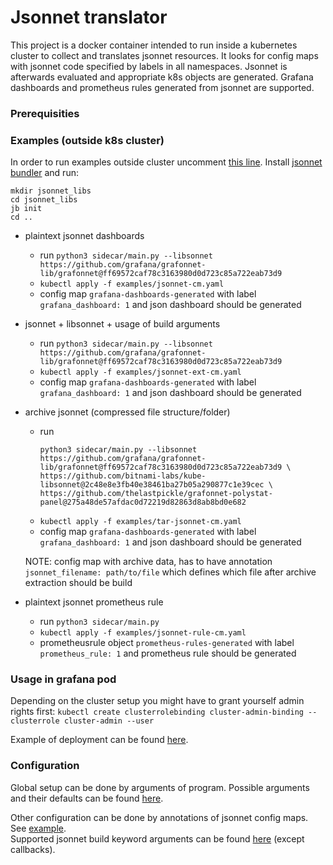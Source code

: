 # Jsonnet translator

This project is a docker container intended to run inside a kubernetes cluster to collect and translates jsonnet resources.
It looks for config maps with jsonnet code specified by labels in all namespaces. Jsonnet is afterwards evaluated and 
appropriate k8s objects are generated. Grafana dashboards and prometheus rules generated from jsonnet are supported.

### Prerequisities

 

### Examples (outside k8s cluster)

In order to run examples outside cluster uncomment [this line](translator/main/#L544).
Install [jsonnet bundler](https://github.com/jsonnet-bundler/jsonnet-bundler) and run:
  ```
  mkdir jsonnet_libs
  cd jsonnet_libs
  jb init
  cd ..
  ```

 - plaintext jsonnet dashboards
    - run `python3 sidecar/main.py --libsonnet https://github.com/grafana/grafonnet-lib/grafonnet@ff69572caf78c3163980d0d723c85a722eab73d9` 
    - `kubectl apply -f examples/jsonnet-cm.yaml`
    - config map `grafana-dashboards-generated` with label `grafana_dashboard: 1` and json dashboard should be generated
    
 - jsonnet + libsonnet + usage of build arguments
    - run `python3 sidecar/main.py --libsonnet https://github.com/grafana/grafonnet-lib/grafonnet@ff69572caf78c3163980d0d723c85a722eab73d9` 
    - `kubectl apply -f examples/jsonnet-ext-cm.yaml`
    - config map `grafana-dashboards-generated` with label `grafana_dashboard: 1` and json dashboard should be generated
    
 - archive jsonnet (compressed file structure/folder)
    - run 
        ```
        python3 sidecar/main.py --libsonnet https://github.com/grafana/grafonnet-lib/grafonnet@ff69572caf78c3163980d0d723c85a722eab73d9 \
        https://github.com/bitnami-labs/kube-libsonnet@2c48e8e3fb40e38461ba27b05a290877c1e39cec \
        https://github.com/thelastpickle/grafonnet-polystat-panel@275a48de57afdac0d72219d82863d8ab8bd0e682
        ```
    - `kubectl apply -f examples/tar-jsonnet-cm.yaml`
    - config map `grafana-dashboards-generated` with label `grafana_dashboard: 1` and json dashboard should be generated
    
    NOTE: config map with archive data, has to have annotation `jsonnet_filename: path/to/file` which defines 
    which file after archive extraction should be build
    
  - plaintext jsonnet prometheus rule
    - run `python3 sidecar/main.py` 
    - `kubectl apply -f examples/jsonnet-rule-cm.yaml`
    - prometheusrule object `prometheus-rules-generated` with label `prometheus_rule: 1` and prometheus rule should be generated
    
### Usage in grafana pod

Depending on the cluster setup you might have to grant yourself admin rights first: 
`kubectl create clusterrolebinding cluster-admin-binding --clusterrole cluster-admin --user`

Example of deployment can be found [here](exampes/example-deployment.yaml).

### Configuration

Global setup can be done by arguments of program. Possible arguments and their defaults can be found [here](default_config.yaml).
    
Other configuration can be done by annotations of jsonnet config maps. See [example](examples/jsonnet-ext-cm.yaml). \
Supported jsonnet build keyword arguments can be found [here](https://jsonnet.org/ref/bindings.html) (except callbacks).
